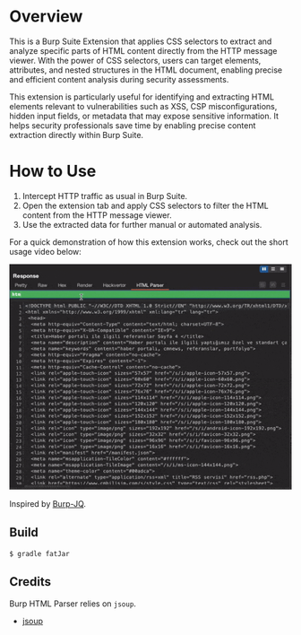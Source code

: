 # Overview

This is a Burp Suite Extension that applies CSS selectors to extract and analyze specific parts of HTML content directly from the HTTP message viewer. With the power of CSS selectors, users can target elements, attributes, and nested structures in the HTML document, enabling precise and efficient content analysis during security assessments.

This extension is particularly useful for identifying and extracting HTML elements relevant to vulnerabilities such as XSS, CSP misconfigurations, hidden input fields, or metadata that may expose sensitive information. It helps security professionals save time by enabling precise content extraction directly within Burp Suite.  

# How to Use
1. Intercept HTTP traffic as usual in Burp Suite.
1. Open the extension tab and apply CSS selectors to filter the HTML content from the HTTP message viewer.
1. Use the extracted data for further manual or automated analysis.

For a quick demonstration of how this extension works, check out the short usage video below:

![Demo GIF](img/demo.gif)


Inspired by [Burp-JQ](https://github.com/synacktiv/burp-jq).

## Build

```bash
$ gradle fatJar
```

## Credits

Burp HTML Parser relies on `jsoup`.

- [jsoup](https://jsoup.org/)

